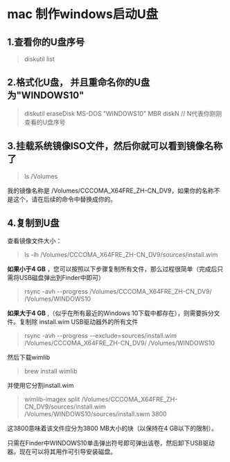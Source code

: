# mac  制作windows启动U盘

## 1.查看你的U盘序号

> diskutil list

## 2.格式化U盘， 并且重命名你的U盘为"WINDOWS10"

> diskutil eraseDisk MS-DOS "WINDOWS10" MBR diskN   // N代表你刚刚查看的U盘序号

## 3.挂载系统镜像ISO文件，然后你就可以看到镜像名称了

> ls /Volumes

我的镜像名称是 /Volumes/CCCOMA_X64FRE_ZH-CN_DV9，如果你的名称不是这个，请在后续的命令中替换成你的。

## 4.复制到U盘

查看镜像文件大小：
> ls -lh /Volumes/CCCOMA_X64FRE_ZH-CN_DV9/sources/install.wim

**如果小于4 GB** ，您可以按照以下步骤复制所有文件，那么过程很简单（完成后只需将USB磁盘弹出到Finder中即可）
> rsync -avh --progress /Volumes/CCCOMA_X64FRE_ZH-CN_DV9/ /Volumes/WINDOWS10

**如果大于4 GB** ,（似乎在所有最近的Windows 10下载中都存在），则需要拆分文件。复制除 install.wim USB驱动器外的所有文件

> rsync -avh --progress --exclude=sources/install.wim /Volumes/CCCOMA_X64FRE_ZH-CN_DV9/ /Volumes/WINDOWS10

然后下载wimlib

> brew install wimlib

并使用它分割install.wim

>wimlib-imagex split /Volumes/CCCOMA_X64FRE_ZH-CN_DV9/sources/install.wim /Volumes/WINDOWS10/sources/install.swm 3800

这3800意味着该文件应分为3800 MB大小的块（以保持在4 GB以下的限制）。

只需在Finder中WINDOWS10单击弹出符号即可弹出该卷，然后卸下USB驱动器。现在可以将其用作可引导安装磁盘。
